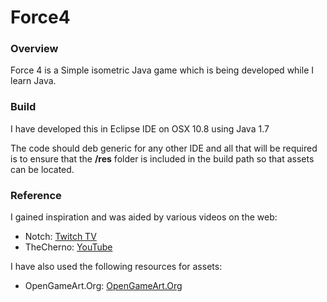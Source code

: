 Force4
======

### Overview

Force 4 is a Simple isometric Java game which is being developed while I learn Java.

### Build

I have developed this in Eclipse IDE on OSX 10.8 using Java 1.7

The code should deb generic for any other IDE and all that will be required is to ensure that the **/res** folder is included in the build path so that assets can be located. 

### Reference

I gained inspiration and was aided by various videos on the web:

- Notch: [Twitch TV](http://www.twitch.tv/notch)
- TheCherno: [YouTube](http://www.youtube.com/channel/UCQ-W1KE9EYfdxhL6S4twUNw)

I have also used the following resources for assets:

- OpenGameArt.Org: [OpenGameArt.Org](http://opengameart.org)